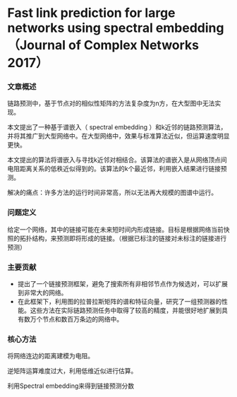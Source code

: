 # Fast link prediction for large networks using spectral embedding（Journal of Complex Networks 2017）

### 文章概述

链路预测中，基于节点对的相似性矩阵的方法复杂度为n方，在大型图中无法实现。

本文提出了一种基于谱嵌入（ spectral embedding ）和k近邻的链路预测算法，并将其推广到大型网络中。在大型网络中，效果与标准算法近似，但运算速度明显更快。

本文提出的算法将谱嵌入与寻找k近邻对相结合。该算法的谱嵌入是从网络顶点间电阻距离关系的低秩近似得到的。该算法的k个最近邻，利用嵌入结果进行链接预测。

解决的痛点：许多方法的运行时间非常高，所以无法再大规模的图谱中运行。

### 问题定义

给定一个网络，其中的链接可能在未来短时间内形成链接。目标是根据网络当前快照的拓扑结构，来预测即将形成的链接。（根据已标注的链接对未标注的链接进行预测）

### 主要贡献

- 提出了一个链接预测框架，避免了搜索所有非相邻节点作为候选对，可以扩展到非常大的网络。
- 在此框架下，利用图的拉普拉斯矩阵的谱和特征向量，研究了一组预测器的性能。这些方法在实际链路预测任务中取得了较高的精度，并能很好地扩展到具有数万个节点和数百万条边的网络中。

### 核心方法

将网络连边的距离建模为电阻。

逆矩阵运算难度过大，利用低维近似进行估算。

利用Spectral embedding来得到链接预测分数



















